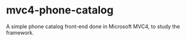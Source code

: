 mvc4-phone-catalog
==================

A simple phone catalog front-end done in Microsoft MVC4, to study the framework.
